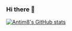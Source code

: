 ### Hi there 👋

<!--
**Antim8/Antim8** is a ✨ _special_ ✨ repository because its `README.md` (this file) appears on your GitHub profile.

Here are some ideas to get you started:

- 🔭 I’m currently working on ...
- 🌱 I’m currently learning ...
- 👯 I’m looking to collaborate on ...
- 🤔 I’m looking for help with ...
- 💬 Ask me about ...
- 📫 How to reach me: ...
- 😄 Pronouns: ...
- ⚡ Fun fact: ...
-->

[![Antim8's GitHub stats](https://github-readme-stats.vercel.app/api?username=antim8)](https://github.com/anuraghazra/github-readme-stats)
